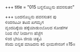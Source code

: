 +++
title = "015 ಬನ್ದನೊಬ್ಬನು ಪವನಸುತನ"

+++
ಬಂದನೊಬ್ಬನು ಪವನಸುತನ ಪು  
ಳಿಂದನಟವೀ ತಟದ ಖಗಮೃಗ  
ವೃಂದದಿಕ್ಕೆಯ ಹಕ್ಕೆಯಾಡುಂಬೊಲದ ಸೋಹೆಗಳ   
ನಿಂದ ನೆಲೆ ನೀರ್ದಾಣ ಹೆಜ್ಜೆಗ  
ಳಿಂದ ಭೇದಿಸಿ ಜೀಯ ಚಿತ್ತವಿ  
ಸೆಂದು ಬಿನ್ನಹ ಮಾಡಿದನು ಕಲಿ ಭೀಮಸೇನಂಗೆ      ॥15॥